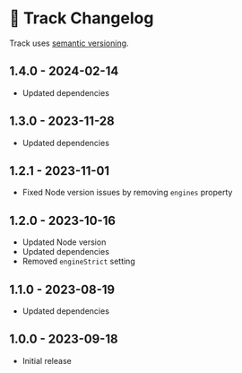 # 📅 Track Changelog

Track uses [semantic versioning](https://semver.org/).

## 1.4.0 - 2024-02-14

* Updated dependencies

## 1.3.0 - 2023-11-28

* Updated dependencies

## 1.2.1 - 2023-11-01

* Fixed Node version issues by removing `engines` property

## 1.2.0 - 2023-10-16

* Updated Node version
* Updated dependencies
* Removed `engineStrict` setting

## 1.1.0 - 2023-08-19

* Updated dependencies

## 1.0.0 - 2023-09-18

* Initial release
